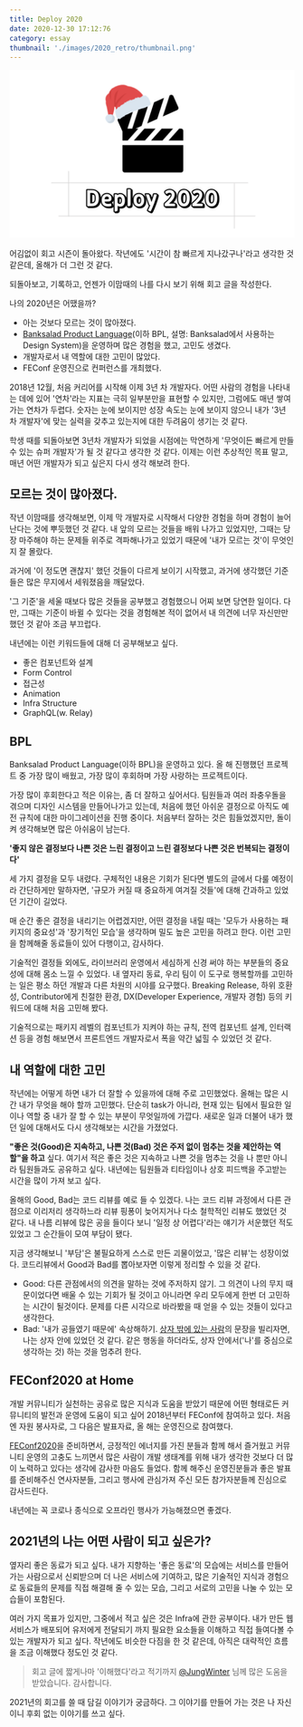 ```yaml
---
title: Deploy 2020
date: 2020-12-30 17:12:76
category: essay
thumbnail: './images/2020_retro/thumbnail.png'
---
```


![image-0](./images/2020_retro/thumbnail.png)

어김없이 회고 시즌이 돌아왔다. 작년에도 '시간이 참 빠르게 지나갔구나'라고 생각한 것 같은데, 올해가 더 그런 것 같다.

되돌아보고, 기록하고, 언젠가 이맘때의 나를 다시 보기 위해 회고 글을 작성한다.

나의 2020년은 어땠을까?

- 아는 것보다 모르는 것이 많아졌다.
- [Banksalad Product Language](https://blog.banksalad.com/tech/banksalad-product-language-ios/)(이하 BPL, 설명: Banksalad에서 사용하는 Design System)을 운영하며 많은 경험을 했고, 고민도 생겼다.
- 개발자로서 내 역할에 대한 고민이 많았다.
- FEConf 운영진으로 컨퍼런스를 개최했다.

2018년 12월, 처음 커리어를 시작해 이제 3년 차 개발자다. 어떤 사람의 경험을 나타내는 데에 있어 '연차'라는 지표는 극히 일부분만을 표현할 수 있지만, 그럼에도 매년 쌓여 가는 연차가 두렵다. 숫자는 눈에 보이지만 성장 속도는 눈에 보이지 않으니 내가 '3년 차 개발자'에 맞는 실력을 갖추고 있는지에 대한 두려움이 생기는 것 같다.

학생 때를 되돌아보면 3년차 개발자가 되었을 시점에는 막연하게 '무엇이든 빠르게 만들 수 있는 슈퍼 개발자'가 될 것 같다고 생각한 것 같다. 이제는 이런 추상적인 목표 말고, 매년 어떤 개발자가 되고 싶은지 다시 생각 해보려 한다.

## 모르는 것이 많아졌다.

작년 이맘때를 생각해보면, 이제 막 개발자로 시작해서 다양한 경험을 하며 경험이 늘어난다는 것에 뿌듯했던 것 같다. 내 앞의 모르는 것들을 배워 나가고 있었지만, 그때는 당장 마주해야 하는 문제들 위주로 격파해나가고 있었기 때문에 '내가 모르는 것'이 무엇인지 잘 몰랐다.

과거에 '이 정도면 괜찮지' 했던 것들이 다르게 보이기 시작했고, 과거에 생각했던 기준들은 많은 무지에서 세워졌음을 깨달았다.

'그 기준'을 세울 때보다 많은 것들을 공부했고 경험했으니 어찌 보면 당연한 일이다. 다만, 그때는 기준이 바뀔 수 있다는 것을 경험해본 적이 없어서 내 의견에 너무 자신만만했던 것 같아 조금 부끄럽다.

내년에는 이런 키워드들에 대해 더 공부해보고 싶다.

- 좋은 컴포넌트와 설계
- Form Control
- 접근성
- Animation
- Infra Structure
- GraphQL(w. Relay)

## BPL

Banksalad Product Language(이하 BPL)을 운영하고 있다. 올 해 진행했던 프로젝트 중 가장 많이 배웠고, 가장 많이 후회하며 가장 사랑하는 프로젝트이다.

가장 많이 후회한다고 적은 이유는, 좀 더 잘하고 싶어서다. 팀원들과 여러 좌충우돌을 겪으며 디자인 시스템을 만들어나가고 있는데, 처음에 했던 아쉬운 결정으로 아직도 예전 규칙에 대한 마이그레이션을 진행 중이다. 처음부터 잘하는 것은 힘들었겠지만, 돌이켜 생각해보면 많은 아쉬움이 남는다.

**'좋지 않은 결정보다 나쁜 것은 느린 결정이고 느린 결정보다 나쁜 것은 번복되는 결정이다'**

세 가지 결정을 모두 내렸다. 구체적인 내용은 기회가 된다면 별도의 글에서 다룰 예정이라 간단하게만 말하자면, '규모가 커질 때 중요하게 여겨질 것들'에 대해 간과하고 있었던 기간이 길었다.

매 순간 좋은 결정을 내리기는 어렵겠지만, 어떤 결정을 내릴 때는 '모두가 사용하는 패키지의 중요성'과 '장기적인 모습'을 생각하며 밀도 높은 고민을 하려고 한다. 이런 고민을 함께해줄 동료들이 있어 다행이고, 감사하다.

기술적인 결정들 외에도, 라이브러리 운영에서 세심하게 신경 써야 하는 부분들의 중요성에 대해 몸소 느낄 수 있었다. 내 옆자리 동료, 우리 팀이 이 도구로 행복할까를 고민하는 일은 평소 하던 개발과 다른 차원의 시야를 요구했다. Breaking Release, 하위 호환성, Contributor에게 친절한 환경, DX(Developer Experience, 개발자 경험) 등의 키워드에 대해 처음 고민해 봤다.

기술적으로는 패키지 레벨의 컴포넌트가 지켜야 하는 규칙, 전역 컴포넌트 설계, 인터랙션 등을 경험 해보면서 프론트엔드 개발자로서 폭을 약간 넓힐 수 있었던 것 같다.

## 내 역할에 대한 고민

작년에는 어떻게 하면 내가 더 잘할 수 있을까에 대해 주로 고민했었다. 올해는 많은 시간 내가 무엇을 해야 할까 고민했다. 단순히 task가 아니라, 현재 있는 팀에서 필요한 일이나 역할 중 내가 잘 할 수 있는 부분이 무엇일까에 가깝다. 새로운 일과 더불어 내가 했던 일에 대해서도 다시 생각해보는 시간을 가졌었다.

**"좋은 것(Good)은 지속하고, 나쁜 것(Bad) 것은 주저 없이 멈추는 것을 제안하는 역할"을 하고** 싶다. 여기서 적은 좋은 것은 지속하고 나쁜 것을 멈추는 것을 나 뿐만 아니라 팀원들과도 공유하고 싶다. 내년에는 팀원들과 티타임이나 상호 피드백을 주고받는 시간을 많이 가져 보고 싶다.

올해의 Good, Bad는 코드 리뷰를 예로 들 수 있겠다. 나는 코드 리뷰 과정에서 다른 관점으로 이리저리 생각하느라 리뷰 핑퐁이 늦어지거나 다소 철학적인 리뷰도 했었던 것 같다. 내 나름 리뷰에 많은 공을 들이다 보니 '일정 상 어렵다'라는 얘기가 서운했던 적도 있었고 그 순간들이 모여 부담이 됐다.

지금 생각해보니 '부담'은 불필요하게 스스로 만든 괴물이었고, '많은 리뷰'는 성장이었다. 코드리뷰에서 Good과 Bad를 뽑아보자면 이렇게 정리할 수 있을 것 같다.

- Good: 다른 관점에서의 의견을 말하는 것에 주저하지 않기. 그 의견이 나의 무지 때문이었다면 배울 수 있는 기회가 될 것이고 아니라면 우리 모두에게 한번 더 고민하는 시간이 될것이다. 문제를 다른 시각으로 바라봤을 때 얻을 수 있는 것들이 있다고 생각한다.
- Bad: '내가 공들였기 때문에' 속상해하기. [상자 밖에 있는 사람](http://www.yes24.com/Product/Goods/11520753)의 문장을 빌리자면, 나는 상자 안에 있었던 것 같다. 같은 행동을 하더라도, 상자 안에서('나'를 중심으로 생각하는 것) 하는 것을 멈추려 한다.

## FEConf2020 at Home

개발 커뮤니티가 실천하는 공유로 많은 지식과 도움을 받았기 때문에 어떤 형태로든 커뮤니티의 발전과 운영에 도움이 되고 싶어 2018년부터 FEConf에 참여하고 있다. 처음엔 자원 봉사자로, 그 다음은 발표자료, 올 해는 운영진으로 참여했다.

[FEConf2020](https://2020.feconf.kr/)을 준비하면서, 긍정적인 에너지를 가진 분들과 함께 해서 즐거웠고 커뮤니티 운영의 고충도 느끼면서 많은 사람이 개발 생태계를 위해 내가 생각한 것보다 더 많이 노력하고 있다는 생각에 감사한 마음도 들었다. 함께 해주신 운영진분들과 좋은 발표를 준비해주신 연사자분들, 그리고 행사에 관심가져 주신 모든 참가자분들께 진심으로 감사드린다.

내년에는 꼭 코로나 종식으로 오프라인 행사가 가능해졌으면 좋겠다.

## 2021년의 나는 어떤 사람이 되고 싶은가?

옆자리 좋은 동료가 되고 싶다. 내가 지향하는 '좋은 동료'의 모습에는 서비스를 만들어가는 사람으로서 신뢰받으며 더 나은 서비스에 기여하고, 많은 기술적인 지식과 경험으로 동료들의 문제를 직접 해결해 줄 수 있는 모습, 그리고 서로의 고민을 나눌 수 있는 모습들이 포함된다.

여러 가지 목표가 있지만, 그중에서 적고 싶은 것은 Infra에 관한 공부이다. 내가 만든 웹 서비스가 배포되어 유저에게 전달되기 까지 필요한 요소들을 이해하고 직접 들여다볼 수 있는 개발자가 되고 싶다. 작년에도 비슷한 다짐을 한 것 같은데, 아직은 대략적인 흐름을 조금 이해했다 정도인 것 같다.

> 회고 글에 짧게나마 '이해했다'라고 적기까지 [@JungWinter](https://github.com/JungWinter) 님께 많은 도움을 받았습니다. 감사합니다.

2021년의 회고를 쓸 때 담길 이야기가 궁금하다. 그 이야기를 만들어 가는 것은 나 자신이니 후회 없는 이야기를 쓰고 싶다.
